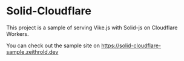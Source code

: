 # Solid-Cloudflare

This project is a sample of serving Vike.js with Solid-js on Cloudflare Workers.

You can check out the sample site on https://solid-cloudflare-sample.zeithrold.dev
